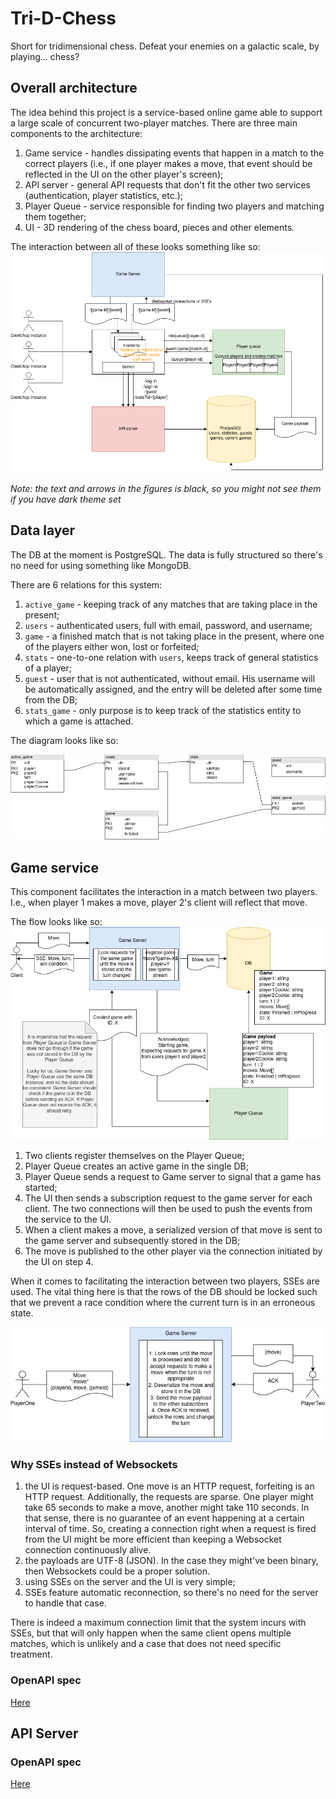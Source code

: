 # Tri-D-Chess

Short for tridimensional chess. Defeat your enemies on a galactic scale, by playing... chess?

## Overall architecture
The idea behind this project is a service-based online game able to support a large scale of concurrent two-player matches. There are three main components to the architecture:
1. Game service - handles dissipating events that happen in a match to the correct players (i.e., if one player makes a move, that event should be reflected in the UI on the other player's screen);
2. API server - general API requests that don't fit the other two services (authentication, player statistics, etc.);
3. Player Queue - service responsible for finding two players and matching them together;
4. UI - 3D rendering of the chess board, pieces and other elements.

The interaction between all of these looks something like so:
![Overall system design](https://github.com/Anghel-Lucian/tri-d-chess/blob/master/docs/overall-system-design.png)

*Note: the text and arrows in the figures is black, so you might not see them if you have dark theme set*

## Data layer
The DB at the moment is PostgreSQL. The data is fully structured so there's no need for using something like MongoDB.

There are 6 relations for this system:
1. `active_game` - keeping track of any matches that are taking place in the present;
2. `users` - authenticated users, full with email, password, and username;
3. `game` - a finished match that is not taking place in the present, where one of the players either won, lost or forfeited;
4. `stats` - one-to-one relation with `users`, keeps track of general statistics of a player;
5. `guest` - user that is not authenticated, without email. His username will be automatically assigned, and the entry will be deleted after some time from the DB;
6. `stats_game` - only purpose is to keep track of the statistics entity to which a game is attached.

The diagram looks like so:

![DB diagram depicting associations between each table](https://github.com/Anghel-Lucian/tri-d-chess/blob/master/docs/db-design.png)

## Game service
This component facilitates the interaction in a match between two players. I.e., when player 1 makes a move, player 2's client will reflect that move.

The flow looks like so:
![Game server flow](https://github.com/Anghel-Lucian/tri-d-chess/blob/master/docs/game-service-db-design.png)

1. Two clients register themselves on the Player Queue;
2. Player Queue creates an active game in the single DB;
3. Player Queue sends a request to Game server to signal that a game has started;
4. The UI then sends a subscription request to the game server for each client. The two connections will then be used to push the events from the service to the UI.
5. When a client makes a move, a serialized version of that move is sent to the game server and subsequently stored in the DB;
6. The move is published to the other player via the connection initiated by the UI on step 4.

When it comes to facilitating the interaction between two players, SSEs are used. The vital thing here is that the rows of the DB should be locked such that we prevent a race condition where the current turn is in an erroneous state.

![Game Server SSE interaction between two players](https://github.com/Anghel-Lucian/tri-d-chess/blob/master/docs/game-server-sse-interaction.png)

### Why SSEs instead of Websockets
1. the UI is request-based. One move is an HTTP request, forfeiting is an HTTP request. Additionally, the requests are sparse. One player might take 65 seconds to make a move, another might take 110 seconds. 
In that sense, there is no guarantee of an event happening at a certain interval of time. So, creating a connection right when a request is fired from the UI might be more efficient than keeping a Websocket connection
continuously alive.
2. the payloads are UTF-8 (JSON). In the case they might've been binary, then Websockets could be a proper solution.
3. using SSEs on the server and the UI is very simple;
4. SSEs feature automatic reconnection, so there's no need for the server to handle that case.

There is indeed a maximum connection limit that the system incurs with SSEs, but that will only happen when the same client opens multiple matches, which is unlikely and a case that does not need specific treatment.

### OpenAPI spec
[Here](https://github.com/Anghel-Lucian/tri-d-chess/blob/master/game-server/docs/openapi.yml)

## API Server
### OpenAPI spec
[Here](https://github.com/Anghel-Lucian/tri-d-chess/blob/master/api-server/docs/openapi.yml)
